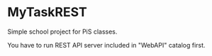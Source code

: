 # MyTaskREST
Simple school project for PiS classes.

You have to run REST API server included in "WebAPI" catalog first.
